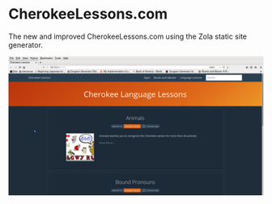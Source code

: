 # CherokeeLessons.com

The new and improved CherokeeLessons.com using the Zola static site generator.

![Screenshot](screenshot.png)
